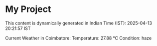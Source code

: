 # My Project

This content is dynamically generated in Indian Time (IST): 2025-04-13 20:21:57 IST


Current Weather in Coimbatore:
Temperature: 27.88 °C
Condition: haze
